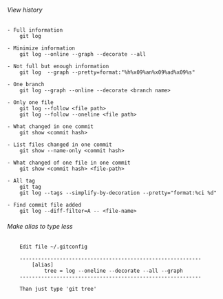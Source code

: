 ###### View history
	- Full information
		git log

	- Minimize information
		git log --online --graph --decorate --all

	- Not full but enough information
		git log  --graph --pretty=format:"%h%x09%an%x09%ad%x09%s"

	- One branch
		git log --graph --online --decorate <branch name>

	- Only one file
		git log --follow <file path>
		git log --follow --oneline <file path>

	- What changed in one commit
		git show <commit hash>

	- List files changed in one commit
		git show --name-only <commit hash>

	- What changed of one file in one commit
		git show <commit hash> <file-path>

	- All tag
		git tag
		git log --tags --simplify-by-decoration --pretty="format:%ci %d"

	- Find commit file added
		git log --diff-filter=A -- <file-name>


###### Make alias to type less
		Edit file ~/.gitconfig
		
		-----------------------------------------------------------	
			[alias]
				tree = log --oneline --decorate --all --graph
		-----------------------------------------------------------

		Than just type 'git tree'